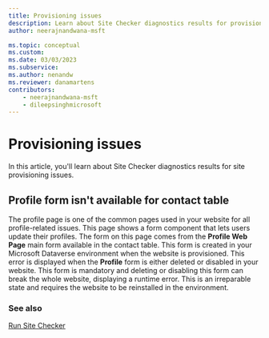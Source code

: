 ```yaml
---
title: Provisioning issues
description: Learn about Site Checker diagnostics results for provisioning issues.
author: neerajnandwana-msft

ms.topic: conceptual
ms.custom: 
ms.date: 03/03/2023
ms.subservice: 
ms.author: nenandw
ms.reviewer: danamartens
contributors:
    - neerajnandwana-msft
    - dileepsinghmicrosoft
---
```


# Provisioning issues

In this article, you'll learn about Site Checker diagnostics results for site provisioning issues.

## Profile form isn't available for contact table

The profile page is one of the common pages used in your website for all profile-related issues. This page shows a form component that lets users update their profiles. The form on this page comes from the **Profile Web Page** main form available in the contact table. This form is created in your Microsoft Dataverse environment when the website is provisioned. This error is displayed when the **Profile** form is either deleted or disabled in your website. This form is mandatory and deleting or disabling this form can break the whole website, displaying a runtime error. This is an irreparable state and requires the website to be reinstalled in the environment.

### See also

[Run Site Checker](site-checker.md)


